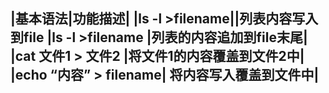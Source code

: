 |基本语法|功能描述|
|ls -l >filename||列表内容写入到file
|ls -l >filename	|列表的内容追加到file末尾|
|cat 文件1 > 文件2	|将文件1的内容覆盖到文件2中|
|echo “内容” > filename|	将内容写入覆盖到文件中|
--------------------- 
